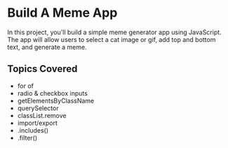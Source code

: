 # Build A Meme App

In this project, you'll build a simple meme generator app using JavaScript. The app will allow users to select a cat image or gif, add top and bottom text, and generate a meme.

## Topics Covered

- for of
- radio & checkbox inputs
- getElementsByClassName
- querySelector
- classList.remove
- import/export
- .includes()
- .filter()
